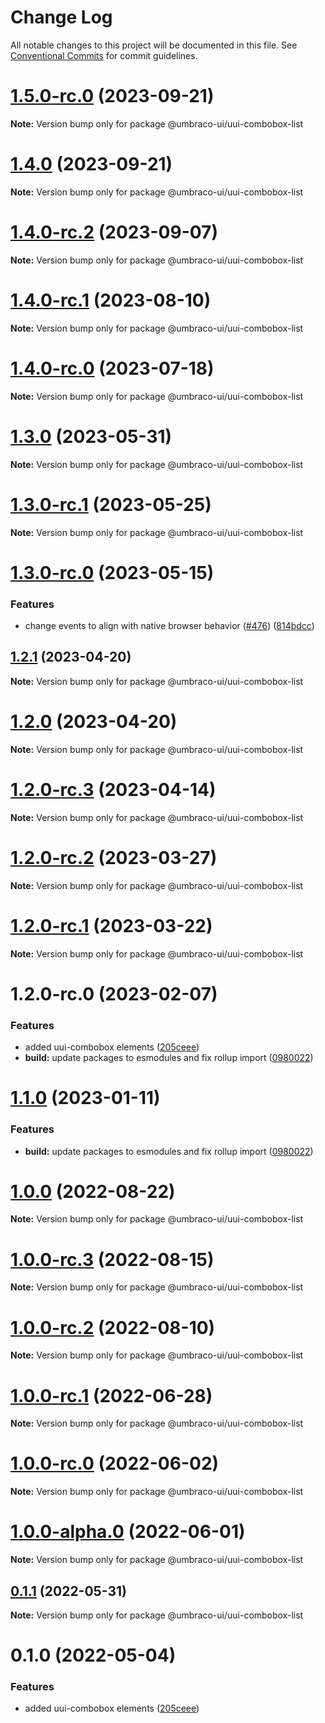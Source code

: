 # Change Log

All notable changes to this project will be documented in this file.
See [Conventional Commits](https://conventionalcommits.org) for commit guidelines.

# [1.5.0-rc.0](https://github.com/umbraco/Umbraco.UI/compare/v1.4.0-rc.2...v1.5.0-rc.0) (2023-09-21)

**Note:** Version bump only for package @umbraco-ui/uui-combobox-list

# [1.4.0](https://github.com/umbraco/Umbraco.UI/compare/v1.4.0-rc.2...v1.4.0) (2023-09-21)

**Note:** Version bump only for package @umbraco-ui/uui-combobox-list

# [1.4.0-rc.2](https://github.com/umbraco/Umbraco.UI/compare/v1.4.0-rc.1...v1.4.0-rc.2) (2023-09-07)

**Note:** Version bump only for package @umbraco-ui/uui-combobox-list

# [1.4.0-rc.1](https://github.com/umbraco/Umbraco.UI/compare/v1.4.0-rc.0...v1.4.0-rc.1) (2023-08-10)

**Note:** Version bump only for package @umbraco-ui/uui-combobox-list

# [1.4.0-rc.0](https://github.com/umbraco/Umbraco.UI/compare/v1.3.0...v1.4.0-rc.0) (2023-07-18)

**Note:** Version bump only for package @umbraco-ui/uui-combobox-list

# [1.3.0](https://github.com/umbraco/Umbraco.UI/compare/v1.3.0-rc.1...v1.3.0) (2023-05-31)

**Note:** Version bump only for package @umbraco-ui/uui-combobox-list

# [1.3.0-rc.1](https://github.com/umbraco/Umbraco.UI/compare/v1.3.0-rc.0...v1.3.0-rc.1) (2023-05-25)

**Note:** Version bump only for package @umbraco-ui/uui-combobox-list

# [1.3.0-rc.0](https://github.com/umbraco/Umbraco.UI/compare/v1.2.1...v1.3.0-rc.0) (2023-05-15)

### Features

- change events to align with native browser behavior ([#476](https://github.com/umbraco/Umbraco.UI/issues/476)) ([814bdcc](https://github.com/umbraco/Umbraco.UI/commit/814bdcccebc541aed921e8c78ae91e5c96acacfb))

## [1.2.1](https://github.com/umbraco/Umbraco.UI/compare/v1.2.0...v1.2.1) (2023-04-20)

**Note:** Version bump only for package @umbraco-ui/uui-combobox-list

# [1.2.0](https://github.com/umbraco/Umbraco.UI/compare/v1.2.0-rc.3...v1.2.0) (2023-04-20)

**Note:** Version bump only for package @umbraco-ui/uui-combobox-list

# [1.2.0-rc.3](https://github.com/umbraco/Umbraco.UI/compare/v1.2.0-rc.2...v1.2.0-rc.3) (2023-04-14)

**Note:** Version bump only for package @umbraco-ui/uui-combobox-list

# [1.2.0-rc.2](https://github.com/umbraco/Umbraco.UI/compare/v1.2.0-rc.1...v1.2.0-rc.2) (2023-03-27)

**Note:** Version bump only for package @umbraco-ui/uui-combobox-list

# [1.2.0-rc.1](https://github.com/umbraco/Umbraco.UI/compare/v1.2.0-rc.0...v1.2.0-rc.1) (2023-03-22)

**Note:** Version bump only for package @umbraco-ui/uui-combobox-list

# 1.2.0-rc.0 (2023-02-07)

### Features

- added uui-combobox elements ([205ceee](https://github.com/umbraco/Umbraco.UI/commit/205ceeed5e08f644b9ebdc736b94943c45702689))
- **build:** update packages to esmodules and fix rollup import ([0980022](https://github.com/umbraco/Umbraco.UI/commit/0980022acd9fedc79b017f417d4c56d247d129e3))

# [1.1.0](https://github.com/umbraco/Umbraco.UI/compare/@umbraco-ui/uui-combobox-list@1.0.0...@umbraco-ui/uui-combobox-list@1.1.0) (2023-01-11)

### Features

- **build:** update packages to esmodules and fix rollup import ([0980022](https://github.com/umbraco/Umbraco.UI/commit/0980022acd9fedc79b017f417d4c56d247d129e3))

# [1.0.0](https://github.com/umbraco/Umbraco.UI/compare/@umbraco-ui/uui-combobox-list@1.0.0-rc.3...@umbraco-ui/uui-combobox-list@1.0.0) (2022-08-22)

**Note:** Version bump only for package @umbraco-ui/uui-combobox-list

# [1.0.0-rc.3](https://github.com/umbraco/Umbraco.UI/compare/@umbraco-ui/uui-combobox-list@1.0.0-rc.2...@umbraco-ui/uui-combobox-list@1.0.0-rc.3) (2022-08-15)

**Note:** Version bump only for package @umbraco-ui/uui-combobox-list

# [1.0.0-rc.2](https://github.com/umbraco/Umbraco.UI/compare/@umbraco-ui/uui-combobox-list@1.0.0-rc.1...@umbraco-ui/uui-combobox-list@1.0.0-rc.2) (2022-08-10)

**Note:** Version bump only for package @umbraco-ui/uui-combobox-list

# [1.0.0-rc.1](https://github.com/umbraco/Umbraco.UI/compare/@umbraco-ui/uui-combobox-list@1.0.0-rc.0...@umbraco-ui/uui-combobox-list@1.0.0-rc.1) (2022-06-28)

**Note:** Version bump only for package @umbraco-ui/uui-combobox-list

# [1.0.0-rc.0](https://github.com/umbraco/Umbraco.UI/compare/@umbraco-ui/uui-combobox-list@0.1.1...@umbraco-ui/uui-combobox-list@1.0.0-rc.0) (2022-06-02)

**Note:** Version bump only for package @umbraco-ui/uui-combobox-list

# [1.0.0-alpha.0](https://github.com/umbraco/Umbraco.UI/compare/@umbraco-ui/uui-combobox-list@0.1.1...@umbraco-ui/uui-combobox-list@1.0.0-alpha.0) (2022-06-01)

**Note:** Version bump only for package @umbraco-ui/uui-combobox-list

## [0.1.1](https://github.com/umbraco/Umbraco.UI/compare/@umbraco-ui/uui-combobox-list@0.1.0...@umbraco-ui/uui-combobox-list@0.1.1) (2022-05-31)

**Note:** Version bump only for package @umbraco-ui/uui-combobox-list

# 0.1.0 (2022-05-04)

### Features

- added uui-combobox elements ([205ceee](https://github.com/umbraco/Umbraco.UI/commit/205ceeed5e08f644b9ebdc736b94943c45702689))
